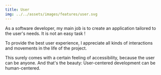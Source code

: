 ```yaml
---
title: User
img: ../../assets/images/features/user.svg
---
```


As a software developer, my main job is to create an application tailored to the user's needs. It is not an easy task !

To provide the best user experience, I appreciate all kinds of interactions and movements in the life of the project.

This surely comes with a certain feeling of accessibility, because the user can be anyone. And that's the beauty: User-centered development can be human-centered.
